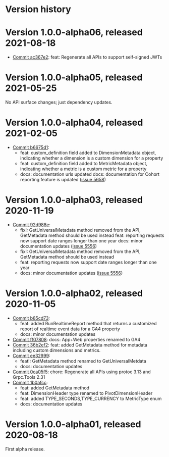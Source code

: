 # Version history

# Version 1.0.0-alpha06, released 2021-08-18

- [Commit ac367e2](https://github.com/googleapis/google-cloud-dotnet/commit/ac367e2): feat: Regenerate all APIs to support self-signed JWTs

# Version 1.0.0-alpha05, released 2021-05-25

No API surface changes; just dependency updates.

# Version 1.0.0-alpha04, released 2021-02-05

- [Commit b6675d1](https://github.com/googleapis/google-cloud-dotnet/commit/b6675d1):
  - feat: custom_definition field added to DimensionMetadata object, indicating whether a dimension is a custom dimension for a property
  - feat: custom_definition field added to MetricMetadata object, indicating whether a metric is a custom metric for a property
  - docs: documentation urls updated docs: documentation for Cohort reporting feature is updated ([issue 5658](https://github.com/googleapis/google-cloud-dotnet/issues/5658))

# Version 1.0.0-alpha03, released 2020-11-19

- [Commit 92d988e](https://github.com/googleapis/google-cloud-dotnet/commit/92d988e):
  - fix!: GetUniversalMetadata method removed from the API, GetMetadata method should be used instead feat: reporting requests now support date ranges longer than one year docs: minor documentation updates ([issue 5556](https://github.com/googleapis/google-cloud-dotnet/issues/5556))
  - fix!: GetUniversalMetadata method removed from the API, GetMetadata method should be used instead
  - feat: reporting requests now support date ranges longer than one year
  - docs: minor documentation updates ([issue 5556](https://github.com/googleapis/google-cloud-dotnet/issues/5556))

# Version 1.0.0-alpha02, released 2020-11-05

- [Commit b85cd73](https://github.com/googleapis/google-cloud-dotnet/commit/b85cd73):
  - feat: added RunRealtimeReport method that returns a customized report of realtime event data for a GA4 property
  - docs: minor documentation updates
- [Commit ff07808](https://github.com/googleapis/google-cloud-dotnet/commit/ff07808): docs: App+Web properties renamed to GA4
- [Commit 36b2ef2](https://github.com/googleapis/google-cloud-dotnet/commit/36b2ef2): feat: added GetMetadata method for metadata including custom dimensions and metrics.
- [Commit ee32999](https://github.com/googleapis/google-cloud-dotnet/commit/ee32999):
  - feat!: GetMetadata method renamed to GetUniversalMetdata
  - docs: documentation updates
- [Commit 0ca05f5](https://github.com/googleapis/google-cloud-dotnet/commit/0ca05f5): chore: Regenerate all APIs using protoc 3.13 and Grpc.Tools 2.31
- [Commit 1b0afcc](https://github.com/googleapis/google-cloud-dotnet/commit/1b0afcc):
  - feat: added GetMetadata method
  - feat: DimensionHeader type renamed to PivotDimensionHeader
  - feat: added TYPE_SECONDS,TYPE_CURRENCY to MetricType enum
  - docs: documentation updates

# Version 1.0.0-alpha01, released 2020-08-18

First alpha release.
